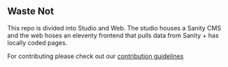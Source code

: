 ## Waste Not

This repo is divided into Studio and Web. The studio houses a Sanity CMS and the web hoses an eleventy frontend that pulls data from Sanity + has locally coded pages.

For contributing please check out our [contribution guidelines](https://wastenot.world/contribution-guidelines)